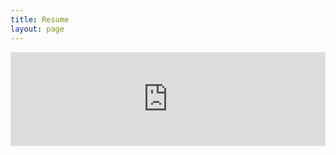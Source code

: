 ```yaml
---
title: Resume
layout: page
---
```


<embed  width="100%" src="https://lithrion.github.io/assets/Resume.pdf" type="application/pdf" />
